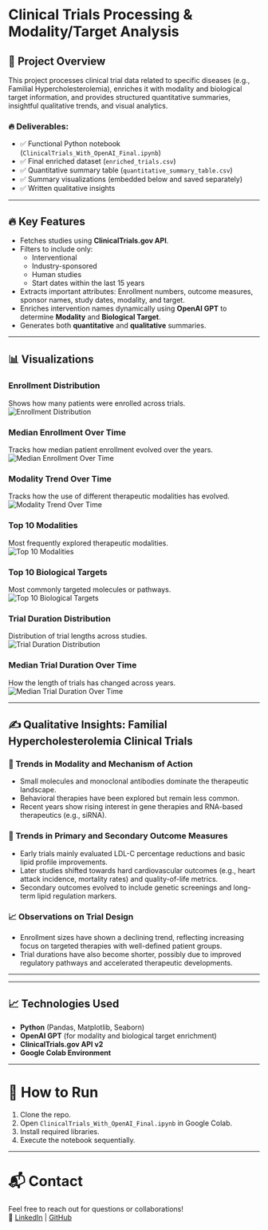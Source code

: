 # Clinical Trials Processing & Modality/Target Analysis

## 📑 Project Overview
This project processes clinical trial data related to specific diseases (e.g., Familial Hypercholesterolemia), enriches it with modality and biological target information, and provides structured quantitative summaries, insightful qualitative trends, and visual analytics.

### 🔥 Deliverables:
- ✅ Functional Python notebook (`ClinicalTrials_With_OpenAI_Final.ipynb`)
- ✅ Final enriched dataset (`enriched_trials.csv`)
- ✅ Quantitative summary table (`quantitative_summary_table.csv`)
- ✅ Summary visualizations (embedded below and saved separately)
- ✅ Written qualitative insights

---

## 🔥 Key Features
- Fetches studies using **ClinicalTrials.gov API**.
- Filters to include only:
  - Interventional
  - Industry-sponsored
  - Human studies
  - Start dates within the last 15 years
- Extracts important attributes: Enrollment numbers, outcome measures, sponsor names, study dates, modality, and target.
- Enriches intervention names dynamically using **OpenAI GPT** to determine **Modality** and **Biological Target**.
- Generates both **quantitative** and **qualitative** summaries.

---

## 📊 Visualizations

### Enrollment Distribution
Shows how many patients were enrolled across trials.  
![Enrollment Distribution](images/enrollment_distribution.png)

### Median Enrollment Over Time
Tracks how median patient enrollment evolved over the years.  
![Median Enrollment Over Time](images/median_enrollment_over_time.png)

### Modality Trend Over Time
Tracks how the use of different therapeutic modalities has evolved.  
![Modality Trend Over Time](images/modality_trend_over_time.png)

### Top 10 Modalities
Most frequently explored therapeutic modalities.  
![Top 10 Modalities](images/top_10_modalities.png)

### Top 10 Biological Targets
Most commonly targeted molecules or pathways.  
![Top 10 Biological Targets](images/top_10_targets.png)

### Trial Duration Distribution
Distribution of trial lengths across studies.  
![Trial Duration Distribution](images/trial_duration_distribution.png)

### Median Trial Duration Over Time
How the length of trials has changed across years.  
![Median Trial Duration Over Time](images/trial_duration_trend_over_time.png)

---

## ✍️ Qualitative Insights: Familial Hypercholesterolemia Clinical Trials

### 🔬 Trends in Modality and Mechanism of Action
- Small molecules and monoclonal antibodies dominate the therapeutic landscape.
- Behavioral therapies have been explored but remain less common.
- Recent years show rising interest in gene therapies and RNA-based therapeutics (e.g., siRNA).

### 🎯 Trends in Primary and Secondary Outcome Measures
- Early trials mainly evaluated LDL-C percentage reductions and basic lipid profile improvements.
- Later studies shifted towards hard cardiovascular outcomes (e.g., heart attack incidence, mortality rates) and quality-of-life metrics.
- Secondary outcomes evolved to include genetic screenings and long-term lipid regulation markers.

### 📈 Observations on Trial Design
- Enrollment sizes have shown a declining trend, reflecting increasing focus on targeted therapies with well-defined patient groups.
- Trial durations have also become shorter, possibly due to improved regulatory pathways and accelerated therapeutic developments.

---

---

## 📈 Technologies Used
- **Python** (Pandas, Matplotlib, Seaborn)
- **OpenAI GPT** (for modality and biological target enrichment)
- **ClinicalTrials.gov API v2**
- **Google Colab Environment**

---

# 🚀 How to Run
1. Clone the repo.
2. Open `ClinicalTrials_With_OpenAI_Final.ipynb` in Google Colab.
3. Install required libraries.
4. Execute the notebook sequentially.

---

# 📬 Contact
Feel free to reach out for questions or collaborations!  
🔗 [LinkedIn](https://www.linkedin.com/in/janhavipatil5/) | [GitHub](https://github.com/janhavi502)
